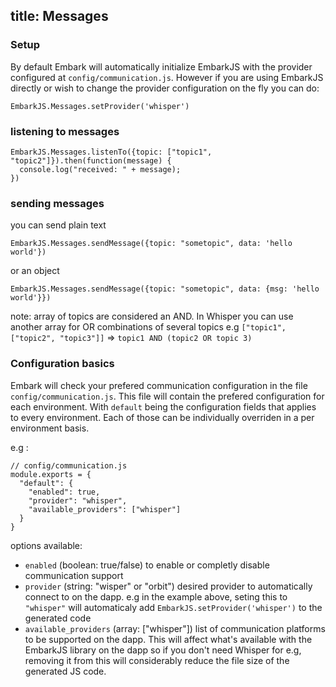 title: Messages
---

### Setup

By default Embark will automatically initialize EmbarkJS with the provider configured at `config/communication.js`. However if you are using EmbarkJS directly or wish to change the provider configuration on the fly you can do:

<pre><code class="javascript">EmbarkJS.Messages.setProvider('whisper')
</code></pre>

### listening to messages

<pre><code class="javascript">EmbarkJS.Messages.listenTo({topic: ["topic1", "topic2"]}).then(function(message) {
  console.log("received: " + message);
})
</code></pre>

### sending messages

you can send plain text

<pre><code class="javascript">EmbarkJS.Messages.sendMessage({topic: "sometopic", data: 'hello world'})
</code></pre>

or an object

<pre><code class="javascript">EmbarkJS.Messages.sendMessage({topic: "sometopic", data: {msg: 'hello world'}})
</code></pre>

note: array of topics are considered an AND. In Whisper you can use another array for OR combinations of several topics e.g ``["topic1", ["topic2", "topic3"]]`` => ``topic1 AND (topic2 OR topic 3)``

### Configuration basics

Embark will check your prefered communication configuration in the file ``config/communication.js``. This file will contain the prefered configuration for each environment. With ``default`` being the configuration fields that applies to every environment. Each of those can be individually overriden in a per environment basis.

e.g :

<pre><code class="javascript">// config/communication.js
module.exports = {
  "default": {
    "enabled": true,
    "provider": "whisper",
    "available_providers": ["whisper"]
  }
}
</code></pre>

options available:
  * ``enabled`` (boolean: true/false) to enable or completly disable communication support
  * ``provider`` (string: "wisper" or "orbit") desired provider to automatically connect to on the dapp. e.g in the example above, seting this to ``"whisper"`` will automaticaly add ``EmbarkJS.setProvider('whisper')`` to the generated code
  * ``available_providers`` (array: ["whisper"]) list of communication platforms to be supported on the dapp. This will affect what's available with the EmbarkJS library on the dapp so if you don't need Whisper for e.g, removing it from this will considerably reduce the file size of the generated JS code.

